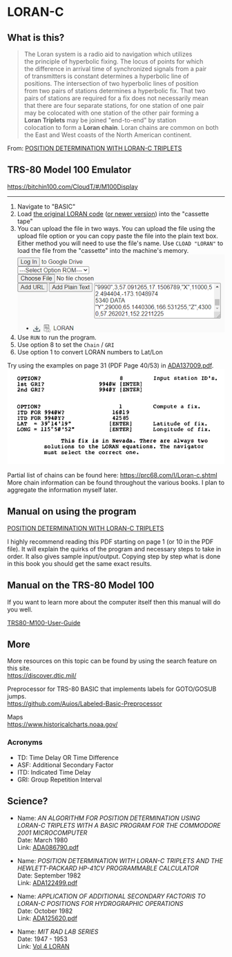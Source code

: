 # LORAN-C

## What is this?
>The Loran system is a radio aid to navigation which utilizes<br>
the principle of hyperbolic fixing. The locus of points for which<br>
the difference in arrival time of synchronized signals from a pair<br>
of transmitters is constant determines a hyperbolic line of<br>
positions. The intersection of two hyperbolic lines of position<br>
from two pairs of stations determines a hyperbolic fix. That two<br>
pairs of stations are required for a fix does not necessarily mean<br>
that there are four separate stations, for one station of one pair<br>
may be colocated with one station of the other pair forming a<br>
**Loran Triplets** may be joined "end-to-end" by station<br>
colocation to form a **Loran chain**. Loran chains are common on both<br>
the East and West coasts of the North American continent.

From: [POSITION DETERMINATION WITH LORAN-C TRIPLETS](/pdfs/ADA137009.pdf)


## TRS-80 Model 100 Emulator

https://bitchin100.com/CloudT/#/M100Display

---

1. Navigate to "BASIC"
2. Load [the original LORAN code](/programs/LORAN.bas) ([or newer version](/programs/LORAN2.bas)) into the "cassette tape"
3. You can upload the file in two ways. You can upload the file using the upload file option or you can copy paste the file into the plain text box. Either method you will need to use the file's name. Use `CLOAD "LORAN"` to load the file from the "cassette" into the machine's memory.
![loran_upload.png](/images/loran_upload.png)
4. Use `RUN` to run the program.
5. Use option 8 to set the `Chain` / `GRI`
7. Use option 1 to convert LORAN numbers to Lat/Lon

Try using the examples on page 31 (PDF Page 40/53) in [ADA137009.pdf](/pdfs/ADA137009.pdf).
![loran_usage.png](/images/loran_usage.png)

Partial list of chains can be found here: https://prc68.com/I/Loran-c.shtml<br>
More chain information can be found throughout the various books. I plan to aggregate the information myself later.

## Manual on using the program

[POSITION DETERMINATION WITH LORAN-C TRIPLETS](/pdfs/ADA137009.pdf)

I highly recommend reading this PDF starting on page 1 (or 10 in the PDF file). It will explain the quirks of the program and necessary steps to take in order. It also gives sample input/output. Copying step by step what is done in this book you should get the same exact results.

## Manual on the TRS-80 Model 100
If you want to learn more about the computer itself then this manual will do you well.

[TRS80-M100-User-Guide](/pdfs/TRS80-M100-User-Guide.pdf)

## More
More resources on this topic can be found by using the search feature on this site.<br>
https://discover.dtic.mil/

Preprocessor for TRS-80 BASIC that implements labels for GOTO/GOSUB jumps.<br>
https://github.com/Auios/Labeled-Basic-Preprocessor

Maps<br>
https://www.historicalcharts.noaa.gov/

### Acronyms
* TD: Time Delay OR Time Difference
* ASF: Additional Secondary Factor
* ITD: Indicated Time Delay
* GRI: Group Repetition Interval

## Science?
* Name: *AN ALGORITHM FOR POSITION DETERMINATION USING LORAN-C TRIPLETS WITH A BASIC PROGRAM FOR THE COMMODORE 2001 MICROCOMPUTER*<br>
Date: March 1980<br>
Link: [ADA086790.pdf](/pdfs/ADA086790.pdf)

* Name: *POSITION DETERMINATION WITH LORAN-C TRIPLETS AND THE HEWLETT-PACKARD HP-41CV PROGRAMMABLE CALCULATOR*<br>
Date: September 1982<br>
Link: [ADA122499.pdf](/pdfs/ADA122499.pdf)

* Name: *APPLICATION OF ADDITIONAL SECONDARY FACTORIS TO LORAN-C POSITIONS FOR HYDROGRAPHIC OPERATIONS*<br>
Date: October 1982<br>
Link: [ADA125620.pdf](/pdfs/ADA125620.pdf)

* Name: *MIT RAD LAB SERIES*<br>
Date: 1947 - 1953<br>
Link: [Vol 4 LORAN](https://archive.org/details/mit-rad-lab-series-version-2/VOL_4_Loran)
